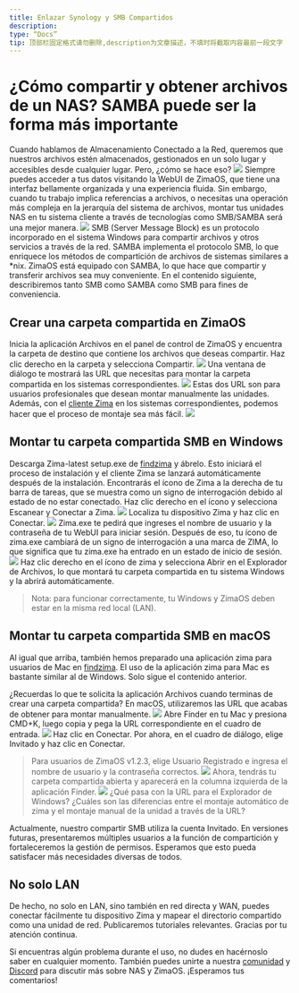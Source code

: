 ```yaml
---
title: Enlazar Synology y SMB Compartidos
description:
type: “Docs”
tip: 顶部栏固定格式请勿删除,description为文章描述，不填时将截取内容最前一段文字
---
```

# ¿Cómo compartir y obtener archivos de un NAS? SAMBA puede ser la forma más importante
Cuando hablamos de Almacenamiento Conectado a la Red, queremos que nuestros archivos estén almacenados, gestionados en un solo lugar y accesibles desde cualquier lugar. Pero, ¿cómo se hace eso?
![](https://manage.icewhale.io/api/static/docs/1727149654477_image.png)
Siempre puedes acceder a tus datos visitando la WebUI de ZimaOS, que tiene una interfaz bellamente organizada y una experiencia fluida. Sin embargo, cuando tu trabajo implica referencias a archivos, o necesitas una operación más compleja en la jerarquía del sistema de archivos, montar tus unidades NAS en tu sistema cliente a través de tecnologías como SMB/SAMBA será una mejor manera.
![](https://manage.icewhale.io/api/static/docs/1727149678738_image.png)
SMB (Server Message Block) es un protocolo incorporado en el sistema Windows para compartir archivos y otros servicios a través de la red. SAMBA implementa el protocolo SMB, lo que enriquece los métodos de compartición de archivos de sistemas similares a *nix. ZimaOS está equipado con SAMBA, lo que hace que compartir y transferir archivos sea muy conveniente. En el contenido siguiente, describiremos tanto SMB como SAMBA como SMB para fines de conveniencia.
## Crear una carpeta compartida en ZimaOS
Inicia la aplicación Archivos en el panel de control de ZimaOS y encuentra la carpeta de destino que contiene los archivos que deseas compartir. Haz clic derecho en la carpeta y selecciona Compartir.
![](https://manage.icewhale.io/api/static/docs/1727149714447_image.png)
Una ventana de diálogo te mostrará las URL que necesitas para montar la carpeta compartida en los sistemas correspondientes.
![](https://manage.icewhale.io/api/static/docs/1727149728058_image.png)
Estas dos URL son para usuarios profesionales que desean montar manualmente las unidades. Además, con el [cliente Zima](https://findzima.com/) en los sistemas correspondientes, podemos hacer que el proceso de montaje sea más fácil.
![](https://manage.icewhale.io/api/static/docs/1727149849839_image.png)
## Montar tu carpeta compartida SMB en Windows
Descarga Zima-latest setup.exe de [findzima](https://findzima.com/) y ábrelo. Esto iniciará el proceso de instalación y el cliente Zima se lanzará automáticamente después de la instalación. Encontrarás el ícono de Zima a la derecha de tu barra de tareas, que se muestra como un signo de interrogación debido al estado de no estar conectado.
Haz clic derecho en el ícono y selecciona Escanear y Conectar a Zima.
![](https://manage.icewhale.io/api/static/docs/1727149936501_image.png)
Localiza tu dispositivo Zima y haz clic en Conectar.
![](https://manage.icewhale.io/api/static/docs/1727149952959_image.png)
Zima.exe te pedirá que ingreses el nombre de usuario y la contraseña de tu WebUI para iniciar sesión. Después de eso, tu ícono de zima.exe cambiará de un signo de interrogación a una marca de ZIMA, lo que significa que tu zima.exe ha entrado en un estado de inicio de sesión.
![](https://manage.icewhale.io/api/static/docs/1727149972815_image.png)
Haz clic derecho en el ícono de zima y selecciona Abrir en el Explorador de Archivos, lo que montará tu carpeta compartida en tu sistema Windows y la abrirá automáticamente.

> Nota: para funcionar correctamente, tu Windows y ZimaOS deben estar en la misma red local (LAN).
## Montar tu carpeta compartida SMB en macOS
Al igual que arriba, también hemos preparado una aplicación zima para usuarios de Mac en [findzima](https://findzima.com/). El uso de la aplicación zima para Mac es bastante similar al de Windows. Solo sigue el contenido anterior.

¿Recuerdas lo que te solicita la aplicación Archivos cuando terminas de crear una carpeta compartida? En macOS, utilizaremos las URL que acabas de obtener para montar manualmente.
![](https://manage.icewhale.io/api/static/docs/1727150063996_image.png)
Abre Finder en tu Mac y presiona CMD+K, luego copia y pega la URL correspondiente en el cuadro de entrada.
![](https://manage.icewhale.io/api/static/docs/1727150080211_image.png)
Haz clic en Conectar. Por ahora, en el cuadro de diálogo, elige Invitado y haz clic en Conectar.

> Para usuarios de ZimaOS v1.2.3, elige Usuario Registrado e ingresa el nombre de usuario y la contraseña correctos.
![](https://manage.icewhale.io/api/static/docs/1727150117572_image.png)
Ahora, tendrás tu carpeta compartida abierta y aparecerá en la columna izquierda de la aplicación Finder.
![](https://manage.icewhale.io/api/static/docs/1727150133237_image.png)
> ¿Qué pasa con la URL para el Explorador de Windows? ¿Cuáles son las diferencias entre el montaje automático de zima y el montaje manual de la unidad a través de la URL?

Actualmente, nuestro compartir SMB utiliza la cuenta Invitado. En versiones futuras, presentaremos múltiples usuarios a la función de compartición y fortaleceremos la gestión de permisos. Esperamos que esto pueda satisfacer más necesidades diversas de todos.
## No solo LAN
De hecho, no solo en LAN, sino también en red directa y WAN, puedes conectar fácilmente tu dispositivo Zima y mapear el directorio compartido como una unidad de red. Publicaremos tutoriales relevantes. Gracias por tu atención continua.

Si encuentras algún problema durante el uso, no dudes en hacérnoslo saber en cualquier momento. También puedes unirte a nuestra [comunidad](https://community.zimaspace.com/) y [Discord](https://discord.com/invite/uuNfKzG5) para discutir más sobre NAS y ZimaOS. ¡Esperamos tus comentarios!